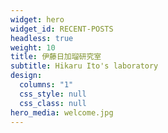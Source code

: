 ```yaml
---
widget: hero
widget_id: RECENT-POSTS
headless: true
weight: 10
title: 伊藤日加瑠研究室
subtitle: Hikaru Ito's laboratory
design:
  columns: "1"
  css_style: null
  css_class: null
hero_media: welcome.jpg
---
```

